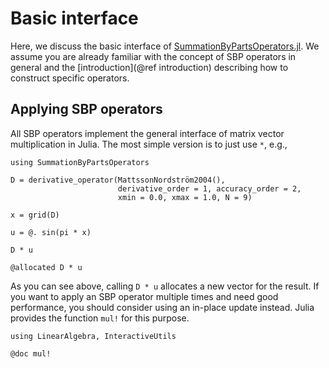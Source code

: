 # Basic interface

Here, we discuss the basic interface of
[SummationByPartsOperators.jl](https://github.com/ranocha/SummationByPartsOperators.jl).
We assume you are already familiar with the concept of SBP operators
in general and the [introduction](@ref introduction) describing how to
construct specific operators.


## Applying SBP operators

All SBP operators implement the general interface of matrix vector
multiplication in Julia. The most simple version is to just use `*`,
e.g.,

```@repl
using SummationByPartsOperators

D = derivative_operator(MattssonNordström2004(),
                        derivative_order = 1, accuracy_order = 2,
                        xmin = 0.0, xmax = 1.0, N = 9)

x = grid(D)

u = @. sin(pi * x)

D * u

@allocated D * u
```

As you can see above, calling `D * u` allocates a new vector for the
result. If you want to apply an SBP operator multiple times and need
good performance, you should consider using an in-place update instead.
Julia provides the function `mul!` for this purpose.

```@repl
using LinearAlgebra, InteractiveUtils

@doc mul!
```

